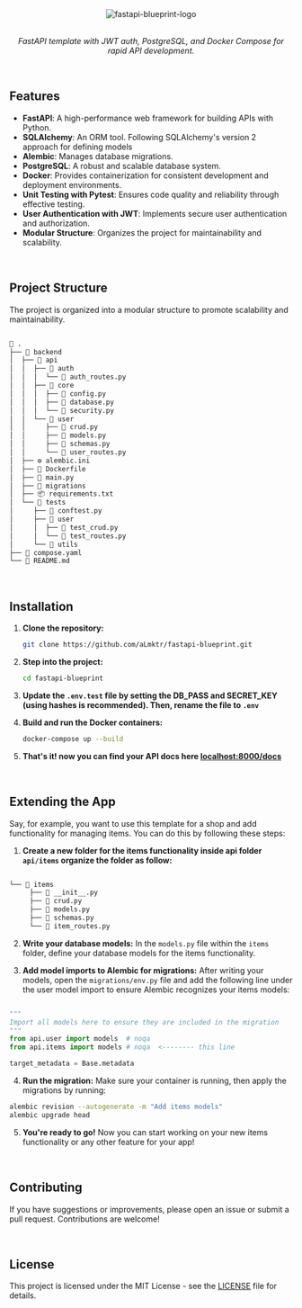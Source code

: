<div align="center">
   <img src="https://github.com/user-attachments/assets/f4311d59-2dce-4542-b1e7-3973db6b9a5c" alt="fastapi-blueprint-logo" />
</div>
<br />
 <p align="center">
    <em>FastAPI template with JWT auth, PostgreSQL, and Docker Compose for rapid API development.</em>
 </p>
 
<br />

## Features

- **FastAPI**: A high-performance web framework for building APIs with Python.
- **SQLAlchemy**: An ORM tool. Following SQLAlchemy's version 2 approach for defining models
- **Alembic**: Manages database migrations.
- **PostgreSQL**: A robust and scalable database system.
- **Docker**: Provides containerization for consistent development and deployment environments.
- **Unit Testing with Pytest**: Ensures code quality and reliability through effective testing.
- **User Authentication with JWT**: Implements secure user authentication and authorization.
- **Modular Structure**: Organizes the project for maintainability and scalability.

<br />

## Project Structure

The project is organized into a modular structure to promote scalability and maintainability.

```bash

📁 .
├── 📁 backend
│  ├── 📁 api
│  │  ├── 📁 auth
│  │  │  └── 📄 auth_routes.py
│  │  ├── 📁 core
│  │  │  ├── 📄 config.py
│  │  │  ├── 📄 database.py
│  │  │  └── 📄 security.py
│  │  └── 📁 user
│  │     ├── 📄 crud.py
│  │     ├── 📄 models.py
│  │     ├── 📄 schemas.py
│  │     └── 📄 user_routes.py
│  ├── ⚙️ alembic.ini
│  ├── 🐳 Dockerfile
│  ├── 📄 main.py
│  ├── 📁 migrations
│  ├── 📦 requirements.txt
│  └── 📁 tests
│     ├── 📄 conftest.py
│     ├── 📁 user
│     │  ├── 📄 test_crud.py
│     │  └── 📄 test_routes.py
│     └── 📁 utils
├── 🐳 compose.yaml
└── 📑 README.md

```


<br />


## Installation

1. **Clone the repository:**

   ```bash
   git clone https://github.com/aLmktr/fastapi-blueprint.git
   ```

2. **Step into the project:**

   ```bash
   cd fastapi-blueprint 
   ```

3. **Update the `.env.test` file by setting the DB_PASS and SECRET_KEY (using hashes is recommended). Then, rename the file to `.env`**


4. **Build and run the Docker containers:**

   ```bash
   docker-compose up --build
   ```

5. **That's it! now you can find your API docs here [localhost:8000/docs](http://0.0.0.0:8000/docs)**

<br />

## Extending the App
Say, for example, you want to use this template for a shop and add functionality for managing items. You can do this by following these steps:

1. **Create a new folder for the items functionality inside api folder `api/items` organize the folder as follow:**
```bash

└── 📁 items
     ├── 📄 __init__.py 
     ├── 📄 crud.py           
     ├── 📄 models.py         
     ├── 📄 schemas.py        
     └── 📄 item_routes.py  

```

2. **Write your database models:**
In the `models.py` file within the `items` folder, define your database models for the items functionality.

3. **Add model imports to Alembic for migrations:**
After writing your models, open the `migrations/env.py` file and add the following line under the user model import to ensure Alembic recognizes your items models:
```python

"""
Import all models here to ensure they are included in the migration
"""
from api.user import models  # noqa
from api.items import models # noqa  <-------- this line 

target_metadata = Base.metadata

```

4. **Run the migration:**
Make sure your container is running, then apply the migrations by running:
```bash
alembic revision --autogenerate -m "Add items models"
alembic upgrade head 
```

5. **You're ready to go!**
Now you can start working on your new items functionality or any other feature for your app!


<br />

## Contributing

If you have suggestions or improvements, please open an issue or submit a pull request. Contributions are welcome!

<br />

## License

This project is licensed under the MIT License - see the [LICENSE](LICENSE) file for details.
